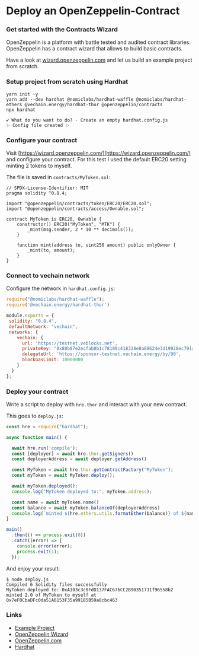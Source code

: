 # Deploy an OpenZeppelin-Contract

### Get started with the Contracts Wizard

OpenZeppelin is a platform with battle tested and audited contract libraries. OpenZeppelin has a contract wizard that allows to build basic contracts.

Have a look at [wizard.openzeppelin.com](https://wizard.openzeppelin.com) and let us build an example project from scratch.

### Setup project from scratch using Hardhat <a href="#user-content-setup-project-from-scratch-using-hardhat" id="user-content-setup-project-from-scratch-using-hardhat"></a>

```shell
yarn init -y
yarn add --dev hardhat @nomiclabs/hardhat-waffle @nomiclabs/hardhat-ethers @vechain.energy/hardhat-thor @openzeppelin/contracts 
npx hardhat

✔ What do you want to do? · Create an empty hardhat.config.js
✨ Config file created ✨
```

### Configure your contract <a href="#user-content-configure-your-contract" id="user-content-configure-your-contract"></a>

Visit [https://wizard.openzeppelin.com/](https://wizard.openzeppelin.com/) and configure your contract. For this test I used the default ERC20 setting minting 2 tokens to myself.

The file is saved in `contracts/MyToken.sol`:

```solidity
// SPDX-License-Identifier: MIT
pragma solidity ^0.8.4;

import "@openzeppelin/contracts/token/ERC20/ERC20.sol";
import "@openzeppelin/contracts/access/Ownable.sol";

contract MyToken is ERC20, Ownable {
    constructor() ERC20("MyToken", "MTK") {
        _mint(msg.sender, 2 * 10 ** decimals());
    }

    function mint(address to, uint256 amount) public onlyOwner {
        _mint(to, amount);
    }
}
```

### Connect to vechain network <a href="#user-content-connect-to-vechain-network" id="user-content-connect-to-vechain-network"></a>

Configure the network in `hardhat.config.js`:

```javascript
require("@nomiclabs/hardhat-waffle");
require('@vechain.energy/hardhat-thor')

module.exports = {
 solidity: "0.8.4",
 defaultNetwork: "vechain",
 networks: {
    vechain: {
      url: 'https://testnet.veblocks.net',
      privateKey: "0x80b97e2ecfab8b1c78100c418328e8a88624e3d19928ec791a8a51cdcf01f16f",
      delegateUrl: 'https://sponsor-testnet.vechain.energy/by/90',
      blockGasLimit: 10000000
    }
  }
};
```

### Deploy your contract <a href="#user-content-deploy-your-contract" id="user-content-deploy-your-contract"></a>

Write a script to deploy with `hre.thor` and interact with your new contract.

This goes to `deploy.js`:

```javascript
const hre = require("hardhat");

async function main() {

  await hre.run('compile');
  const [deployer] = await hre.thor.getSigners()
  const deployerAddress = await deployer.getAddress()

  const MyToken = await hre.thor.getContractFactory("MyToken");
  const myToken = await MyToken.deploy();

  await myToken.deployed();
  console.log("MyToken deployed to:", myToken.address);

  const name = await myToken.name()
  const balance = await myToken.balanceOf(deployerAddress)
  console.log(`minted ${hre.ethers.utils.formatEther(balance)} of ${name} to myself at ${deployerAddress}`)
}

main()
  .then(() => process.exit(0))
  .catch((error) => {
    console.error(error);
    process.exit(1);
  });
```

And enjoy your result:

```shell
$ node deploy.js  
Compiled 6 Solidity files successfully
MyToken deployed to: 0xA103c3c0FdD137FAC67bCC2B90351731f96558b2
minted 2.0 of MyToken to myself at 0x7eF0CbaDFc0da51A6153F35a99185B59a8cbc463
```

### Links <a href="#user-content-links" id="user-content-links"></a>

* [Example Project](https://gitlab.com/vechain.energy/examples/openzeppelin-wizard/)
* [OpenZeppelin Wizard](https://wizard.openzeppelin.com/)
* [OpenZeppelin.com](https://openzeppelin.com/)
* [Hardhat](https://hardhat.org/getting-started/)
